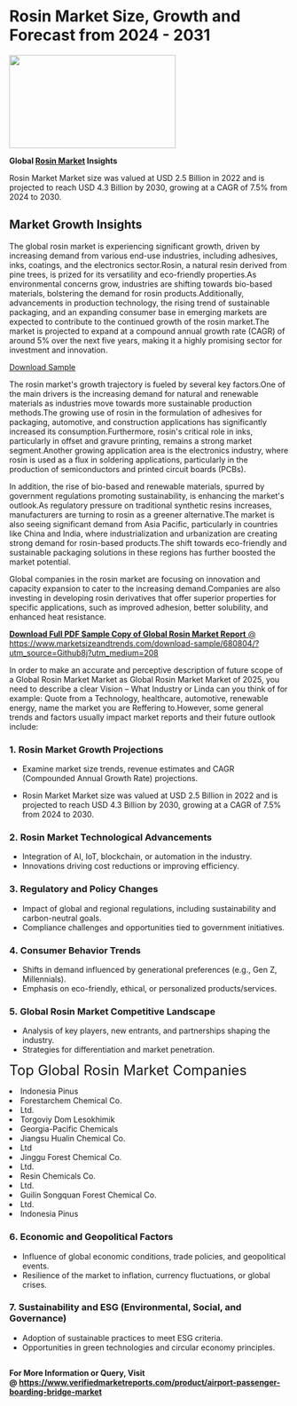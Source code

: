 <H1>Rosin Market Size, Growth and Forecast from 2024 - 2031</H1><img class="aligncenter size-medium wp-image-584254" src="https://thirdeyenews.in/wp-content/uploads/2024/09/Global-Market-Research-300x168.jpeg" alt="" width="300" height="168" /><p><strong>Global&nbsp;<a href="https://www.marketsizeandtrends.com/download-sample/680804/?utm_source=Github8j?utm_medium=208">Rosin Market</a> Insights</strong></p><p>Rosin Market Market size was valued at USD 2.5 Billion in 2022 and is projected to reach USD 4.3 Billion by 2030, growing at a CAGR of 7.5% from 2024 to 2030.</p><p><h2>Market Growth Insights</h2> <p>The global rosin market is experiencing significant growth, driven by increasing demand from various end-use industries, including adhesives, inks, coatings, and the electronics sector.Rosin, a natural resin derived from pine trees, is prized for its versatility and eco-friendly properties.As environmental concerns grow, industries are shifting towards bio-based materials, bolstering the demand for rosin products.Additionally, advancements in production technology, the rising trend of sustainable packaging, and an expanding consumer base in emerging markets are expected to contribute to the continued growth of the rosin market.The market is projected to expand at a compound annual growth rate (CAGR) of around 5% over the next five years, making it a highly promising sector for investment and innovation.</p> <p><a href="#">Download Sample</a></p> <p>The rosin market's growth trajectory is fueled by several key factors.One of the main drivers is the increasing demand for natural and renewable materials as industries move towards more sustainable production methods.The growing use of rosin in the formulation of adhesives for packaging, automotive, and construction applications has significantly increased its consumption.Furthermore, rosin's critical role in inks, particularly in offset and gravure printing, remains a strong market segment.Another growing application area is the electronics industry, where rosin is used as a flux in soldering applications, particularly in the production of semiconductors and printed circuit boards (PCBs).</p> <p>In addition, the rise of bio-based and renewable materials, spurred by government regulations promoting sustainability, is enhancing the market's outlook.As regulatory pressure on traditional synthetic resins increases, manufacturers are turning to rosin as a greener alternative.The market is also seeing significant demand from Asia Pacific, particularly in countries like China and India, where industrialization and urbanization are creating strong demand for rosin-based products.The shift towards eco-friendly and sustainable packaging solutions in these regions has further boosted the market potential.</p> <p>Global companies in the rosin market are focusing on innovation and capacity expansion to cater to the increasing demand.Companies are also investing in developing rosin derivatives that offer superior properties for specific applications, such as improved adhesion, better solubility, and enhanced heat resistance.</p> <p><a href="#"></p><p><span class=""><strong>Download Full PDF Sample Copy of Global Rosin Market Report</strong> @ <a href="https://www.marketsizeandtrends.com/download-sample/680804/?utm_source=Github8j?utm_medium=208" target="_blank">https://www.marketsizeandtrends.com/download-sample/680804/?utm_source=Github8j?utm_medium=208</a></span></p><p>In order to make an accurate and perceptive description of future scope of a Global&nbsp;Rosin Market Market as Global&nbsp;Rosin Market Market of 2025, you need to describe a clear Vision &ndash; What Industry or Linda can you think of for example: Quote from a Technology, healthcare, automotive, renewable energy, name the market you are Reffering to.However, some general trends and factors usually impact market reports and their future outlook include:</p><h3>1.&nbsp;<strong>Rosin Market Growth Projections</strong></h3><ul><li>Examine market size trends, revenue estimates and CAGR (Compounded Annual Growth Rate) projections.</li><li><p>Rosin Market Market size was valued at USD 2.5 Billion in 2022 and is projected to reach USD 4.3 Billion by 2030, growing at a CAGR of 7.5% from 2024 to 2030.</p></li></ul><h3>2.&nbsp;<strong>Rosin Market Technological Advancements</strong></h3><ul><li>Integration of AI, IoT, blockchain, or automation in the industry.</li><li>Innovations driving cost reductions or improving efficiency.</li></ul><h3>3.&nbsp;<strong>Regulatory and Policy Changes</strong></h3><ul><li>Impact of global and regional regulations, including sustainability and carbon-neutral goals.</li><li>Compliance challenges and opportunities tied to government initiatives.</li></ul><h3>4.&nbsp;<strong>Consumer Behavior Trends</strong></h3><ul><li>Shifts in demand influenced by generational preferences (e.g., Gen Z, Millennials).</li><li>Emphasis on eco-friendly, ethical, or personalized products/services.</li></ul><h3>5.&nbsp;<strong>Global Rosin Market Competitive Landscape</strong></h3><ul><li>Analysis of key players, new entrants, and partnerships shaping the industry.</li><li>Strategies for differentiation and market penetration.</li></ul><p data-pm-slice="1 1 []"><span style="color: inherit; font-family: inherit; font-size: 25px;">Top Global Rosin Market Companies</span></p><div class="" data-test-id=""><p><li>Indonesia Pinus</li><li> Forestarchem Chemical Co.</li><li> Ltd.</li><li> Torgoviy Dom Lesokhimik</li><li> Georgia-Pacific Chemicals</li><li> Jiangsu Hualin Chemical Co.</li><li> Ltd</li><li> Jinggu Forest Chemical Co.</li><li> Ltd.</li><li> Resin Chemicals Co.</li><li> Ltd.</li><li> Guilin Songquan Forest Chemical Co.</li><li> Ltd.</li><li> Indonesia Pinus</li></p></div><h3>6.&nbsp;<strong>Economic and Geopolitical Factors</strong></h3><ul><li>Influence of global economic conditions, trade policies, and geopolitical events.</li><li>Resilience of the market to inflation, currency fluctuations, or global crises.</li></ul><h3>7.&nbsp;<strong>Sustainability and ESG (Environmental, Social, and Governance)</strong></h3><ul><li>Adoption of sustainable practices to meet ESG criteria.</li><li>Opportunities in green technologies and circular economy principles.</li></ul><h2><strong style="font-size: 14px;">For More Information or Query, Visit @&nbsp;</strong><a style="background-color: #ffffff; font-size: 14px;" href="https://www.marketsizeandtrends.com/report/rosin-market/" target="_blank">https://www.verifiedmarketreports.com/product/airport-passenger-boarding-bridge-market</a></h2>